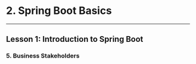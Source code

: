 # 2. Spring Boot Basics 
___

## Lesson 1: Introduction to Spring Boot 

### 5. Business Stakeholders

